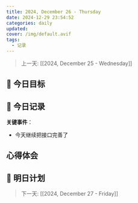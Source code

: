 ```yaml
---
title: 2024, December 26 - Thursday
date: 2024-12-29 23:54:52
categories: daily
updated: 
cover: /img/default.avif
tags:
  - 记录
---
```


> 上一天: [[2024, December 25 - Wednesday]]
## 🌟 今日目标 



## 📝 今日记录

**关键事件**：
-  今天继续把接口完善了 

心得体会
- 

## 🔮 明日计划


> 下一天:  [[2024, December 27 - Friday]]